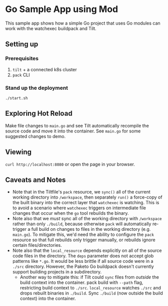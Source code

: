 # Go Sample App using Mod

This sample app shows how a simple Go project that uses Go modules
can work with the watchexec buildpack and Tilt. 
## Setting up
### Prerequisites
1. `tilt` + a connected k8s cluster
2. `pack` CLI

### Stand up the deployment
`./start.sh`

## Exploring Hot Reload

Make file changes to `main.go` and see Tilt automatically recompile the source code
and move it into the container. See `main.go` for some suggested changes to demo.

## Viewing

`curl http://localhost:8080` or open the page in your browser.

## Caveats and Notes
- Note that in the Tiltfile's `pack` resource, we `sync()` all of the current
  working directory into `/workspace`, then separately `run()` a force-copy of
  the built binary into the correct layer that `watchexec` is watching. This is
  to avoid a scenario where `watchexec` triggers on intermediate file changes
  that occur when the `go` tool rebuilds the binary.
- Note also that we _must_ sync all of the working directory with `/workspace`
  rather than only `./build`, because otherwise `pack` will automatically
  re-trigger a full build on changes to files in the working directory (e.g.
  `main.go`). To mitigate this, we'd need the ability to configure the `pack`
  resource so that full rebuilds only trigger manually, or rebuilds ignore certain files/directories.
- Note also that the `local_resource` depends explicitly on all of the source
  code files in the directory. The `deps` parameter does not accept glob
  patterns like `*.go`. It would be less brittle if all source code were in a
  `./src` directory. However, the Paketo Go buildpack doesn't currently
  support building projects in a subdirectory.
    - Another way to mitigate this: if Tilt could `sync` files from _outside_
      the build context into the container. pack build with `--path` flag,
      restricting build context to `./src`. `local_resource` watches `./src`
      and drops rebuilt binaries in `./build`. Sync `./build` (now outside the
      build context) into the container.
